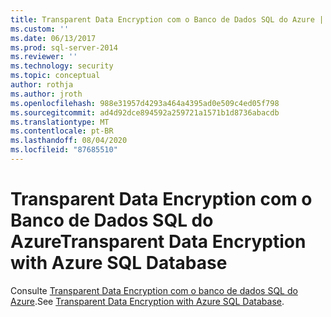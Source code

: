 ```yaml
---
title: Transparent Data Encryption com o Banco de Dados SQL do Azure | Microsoft Docs
ms.custom: ''
ms.date: 06/13/2017
ms.prod: sql-server-2014
ms.reviewer: ''
ms.technology: security
ms.topic: conceptual
author: rothja
ms.author: jroth
ms.openlocfilehash: 988e31957d4293a464a4395ad0e509c4ed05f798
ms.sourcegitcommit: ad4d92dce894592a259721a1571b1d8736abacdb
ms.translationtype: MT
ms.contentlocale: pt-BR
ms.lasthandoff: 08/04/2020
ms.locfileid: "87685510"
---
```

# <a name="transparent-data-encryption-with-azure-sql-database"></a><span data-ttu-id="254e3-102">Transparent Data Encryption com o Banco de Dados SQL do Azure</span><span class="sxs-lookup"><span data-stu-id="254e3-102">Transparent Data Encryption with Azure SQL Database</span></span>
<span data-ttu-id="254e3-103">Consulte [Transparent Data Encryption com o banco de dados SQL do Azure](../../database-engine/transparent-data-encryption-with-azure-sql-database.md).</span><span class="sxs-lookup"><span data-stu-id="254e3-103">See [Transparent Data Encryption with Azure SQL Database](../../database-engine/transparent-data-encryption-with-azure-sql-database.md).</span></span>
